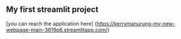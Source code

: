 ## My first streamlit project 

[you can reach the application here] (https://kerrymanurung-my-new-webpage-main-3619p6.streamlitapp.com/)

